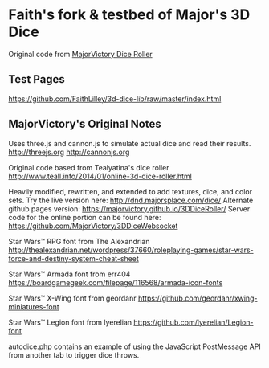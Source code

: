 # Faith's fork & testbed of Major's 3D Dice

Original code from [MajorVictory Dice Roller](https://github.com/MajorVictory/3DDiceRoller)

## Test Pages

https://github.com/FaithLilley/3d-dice-lib/raw/master/index.html

## MajorVictory's Original Notes

Uses three.js and cannon.js to simulate actual dice and read their results.
http://threejs.org
http://cannonjs.org

Original code based from Tealyatina's dice roller
http://www.teall.info/2014/01/online-3d-dice-roller.html

Heavily modified, rewritten, and extended to add textures, dice, and color sets.
Try the live version here: http://dnd.majorsplace.com/dice/
Alternate github pages version: https://majorvictory.github.io/3DDiceRoller/
Server code for the online portion can be found here: https://github.com/MajorVictory/3DDiceWebsocket

Star Wars™ RPG font from The Alexandrian
http://thealexandrian.net/wordpress/37660/roleplaying-games/star-wars-force-and-destiny-system-cheat-sheet

Star Wars™ Armada font from err404
https://boardgamegeek.com/filepage/116568/armada-icon-fonts

Star Wars™ X-Wing font from geordanr
https://github.com/geordanr/xwing-miniatures-font

Star Wars™ Legion font from lyerelian
https://github.com/lyerelian/Legion-font

autodice.php contains an example of using the JavaScript PostMessage API from another tab to trigger dice throws.
